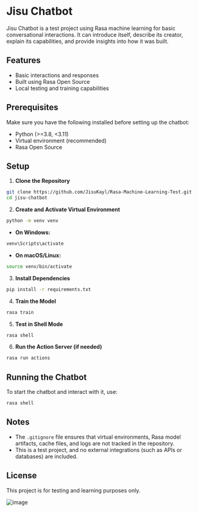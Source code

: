 # Jisu Chatbot

Jisu Chatbot is a test project using Rasa machine learning for basic conversational interactions. It can introduce itself, describe its creator, explain its capabilities, and provide insights into how it was built.

## Features
- Basic interactions and responses
- Built using Rasa Open Source
- Local testing and training capabilities

## Prerequisites
Make sure you have the following installed before setting up the chatbot:
- Python (>=3.8, <3.11)
- Virtual environment (recommended)
- Rasa Open Source

## Setup

1. **Clone the Repository**
```sh
git clone https://github.com/JisuKayl/Rasa-Machine-Learning-Test.git
cd jisu-chatbot
```

2. **Create and Activate Virtual Environment**
```sh
python -m venv venv
```
- **On Windows:**
```sh
venv\Scripts\activate
```
- **On macOS/Linux:**
```sh
source venv/bin/activate
```

3. **Install Dependencies**
```sh
pip install -r requirements.txt
```

4. **Train the Model**
```sh
rasa train
```

5. **Test in Shell Mode**
```sh
rasa shell
```

6. **Run the Action Server (if needed)**
```sh
rasa run actions
```

## Running the Chatbot
To start the chatbot and interact with it, use:
```sh
rasa shell
```

## Notes
- The `.gitignore` file ensures that virtual environments, Rasa model artifacts, cache files, and logs are not tracked in the repository.
- This is a test project, and no external integrations (such as APIs or databases) are included.

## License
This project is for testing and learning purposes only.



![image](https://github.com/user-attachments/assets/86fd609a-abfa-4e31-a41b-74aad4f1c0be)

